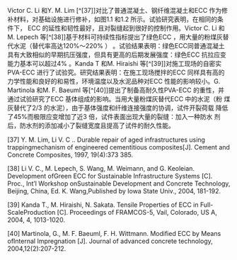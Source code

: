 Victor C. Li 和Y. M. Lim [^[37]]对比了普通混凝土、钢纤维混凝土和ECC 作为修  
补材料，对基础设施进行修补，如图1.1 和1.2 所示。试验研究表明，在相同的条  
件下， ECC 的延性和韧性最好，且对裂缝起到很好的控制作用。Victor C. Li 和M. Lepech 等[^[38]]基于材料可持续性指标提出了绿色ECC ，用大量的粉煤灰替代水泥（替代率高达120%～220% ） 。试验结果表明：绿色ECC同普通混凝土具有大致相似的早期抗压强度，但具有更高的后期发展强度：绿色ECC 抗拉应变能力基本可以超过4% 。Kanda T 和M. Hiraishi 等[^[39]]对施工现场的自密实PVA-ECC 进行了试验究。研究结果表明：在施工现场搅拌的ECC 同样具有高的力学性能和良好的和易性，环境温度以及水泥品种对ECC 性能的影响较小。G. Martinola 和M. F. Baeuml 等[^[40]]提出了制备高耐久性PVA-ECC 的重性，并通过试验研究了ECC 基体组成的影响。当用大量粉煤灰替代ECC 中的水泥（粉  煤灰替代了2/3 的水泥），由于基体强度和纤维连接强度的协调，试件开裂荷载  降低了45%而极限应变增加了近3 倍，试件表面出现大量的裂缝：加入一种防水 剂后，防水剂的添加减小了裂缝宽度且提高了试件的耐久性能。

\[37\] Y. M. Lim, Li V. C .. Durable repair of aged infrastructures using trappingmechanism of engineered cementitious composites\[J\]. Cement and Concrete Composites, 1997, 19\(4\):373 385.

\[38\] Li V. C., M. Lepech, S. Wang, M. Weimann, and G. Keoleian. Development ofGreen ECC for Sustainable Infrastructure Systems \[C\]. Proc., Int’l Workshop onSustainable Development and Concrete Technology, Beijing, China, Ed. K. Wang,Published by Iowa State Univ., 2004, 181-192.

\[39\] Kanda T., M. Hiraishi, N. Sakata. Tensile Properties of ECC in Full-ScaleProduction \[C\]. Proceedings of FRAMCOS-5, Vail, Colorado, US A, 2004, 4, 1013-1020.

\[40\] Martinola, G., M. F. Baeuml, F. H. Wittmann. Modified ECC by Means ofInternal Impregnation \[J\]. Journal of advanced concrete technology, 2004,12\(2\):207-212.

